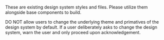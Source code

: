 These are existing design system styles and files. Please utilize them alongside base components to build. 

DO NOT allow users to change the underlying theme and primatives of the design system by default. If a user deliberately asks to change the design system, warn the user and only proceed upon acknowledgement.
